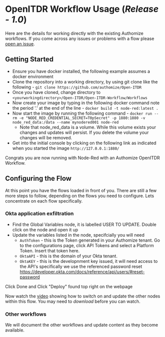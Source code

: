 # OpenITDR Workflow Usage (_Release - 1.0_)
Here are the details for working directly with the existing Authomize workflows. If you come across any issues or problems with a flow please [open an issue](https://github.com/authomize/Open-ITDR/issues).

## Getting Started

- Ensure you have docker installed, the following example assumes a docker environment
- Clone the repository into a working directory, by using git clone like the following - 
```git clone https://github.com/authomize/Open-ITDR ```
- Once you have cloned, change directory to ```<yourworkingdirectory>/Open-ITDR/Open-ITDR-Workflow/Workflows```
- Now create your image by typing in the following docker command note the period '.' at the end of the line - ``` docker build -t node-red:latest . ```
- Now start the image by running the following command - ```docker run --rm -e "NODE_RED_CREDENTIAL_SECRET=T0pSecret" -p 1880:1880 -v node_red_data:/data --name mynodered001 node-red```
  - Note that node_red_data is a volume. While this volume exists your changes and updates will persist. If you delete the volume your changes will be removed.
- Get into the initial console by clicking on the following link as indicated when you started the image ```http://127.0.0.1:1880/```

Congrats you are now running with Node-Red with an Authomize OpenITDR Workflow.

## Configuring the Flow
At this point you have the flows loaded in front of you. There are still a few more steps to follow, depending on the flows you need to configure. Lets concentrate on each flow specifically.

### Okta application exfiltration
- Find the Global Variables node, it is labelled USER TO UPDATE. Double click on the node and open it up
- Update the variables listed in the node, specifcially you will need
  - ```AuthToken``` - this is the Token generated in your Authomize tenant. Go to the configurations page, click API Tokens and select a Platform Token. Insert that token here.
  - ```OktaAPI``` - this is the domain of your Okta tenant.
  - ```OktaKEY``` - this is the developnment key issued, it will need access to the API's specifically we use the referenced password reset https://developer.okta.com/docs/reference/api/users/#reset-password 

Click Done and Click "Deploy" found top right on the webpage

Now watch the [video](https://app.box.com/s/8y5l5j0ba65ujfbxaijm8g4bw1jfzold) showing how to switch on and update the other nodes within this flow. You may need to *download* before you can watch.

### Other workflows
We will document the other workflows and update content as they become available.
